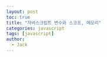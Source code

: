```yaml
---
layout: post
toc: true
title: "자바스크립트 변수와 스코프, 메모리"
categories: javascript
tags: [javascript]
author:
  - Jack
---
```

